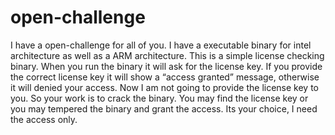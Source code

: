 # open-challenge
 I have a open-challenge for all of you. I have a executable binary for intel architecture as well as a ARM architecture. This is a simple license checking binary. When you run the binary it will ask for the license key. If you provide the correct license key it will show a “access granted” message, otherwise it will denied your access.  Now I am not going to provide the license key to you. So your work is to crack the binary. You may find the license key or you may tempered the binary and grant the access. Its your choice, I need the access only.
